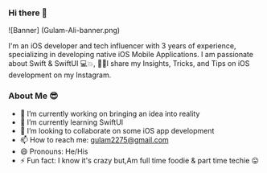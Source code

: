 ### Hi there 👋

![Banner] (Gulam-Ali-banner.png)

I'm an iOS developer and tech influencer with 3 years of experience, specializing in developing native iOS Mobile Applications.
I am passionate about Swift & SwiftUI 💻💥, 💁🏻I share my Insights, Tricks, and Tips on iOS development on my Instagram.

### About Me 😎

- 🔭 I’m currently working on bringing an idea into reality
- 🌱 I’m currently learning SwiftUI
- 👯 I’m looking to collaborate on some iOS app development
- 📫 How to reach me: gulam2275@gmail.com
- 😄 Pronouns: He/His
- ⚡ Fun fact: I know it's crazy but,Am full time foodie & part time techie 😛

